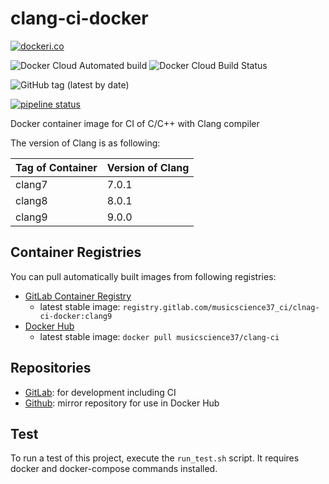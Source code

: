 # clang-ci-docker

[![dockeri.co](https://dockeri.co/image/musicscience37/gcc-ci)](https://hub.docker.com/r/musicscience37/clang-ci)

![Docker Cloud Automated build](https://img.shields.io/docker/cloud/automated/musicscience37/clang-ci)
![Docker Cloud Build Status](https://img.shields.io/docker/cloud/build/musicscience37/clang-ci)

![GitHub tag (latest by date)](https://img.shields.io/github/v/tag/MusicScience37/clang-ci-docker?label=latest)

[![pipeline status](https://gitlab.com/musicscience37_ci/clang-ci-docker/badges/develop/pipeline.svg)](https://gitlab.com/musicscience37_ci/clang-ci-docker/commits/develop)

Docker container image for CI of C/C++ with Clang compiler

The version of Clang is as following:

| Tag of Container | Version of Clang |
| :--------------- | :--------------- |
| clang7           | 7.0.1            |
| clang8           | 8.0.1            |
| clang9           | 9.0.0            |

## Container Registries

You can pull automatically built images from following registries:

- [GitLab Container Registry](https://gitlab.com/musicscience37_ci/clang-ci-docker/container_registry)
  - latest stable image: `registry.gitlab.com/musicscience37_ci/clnag-ci-docker:clang9`
- [Docker Hub](https://hub.docker.com/r/musicscience37/clang-ci)
  - latest stable image: `docker pull musicscience37/clang-ci`

## Repositories

- [GitLab](https://gitlab.com/musicscience37_ci/clang-ci-docker):
  for development including CI
- [Github](https://github.com/MusicScience37/clang-ci-docker):
  mirror repository for use in Docker Hub

## Test

To run a test of this project, execute the `run_test.sh` script.
It requires docker and docker-compose commands installed.
